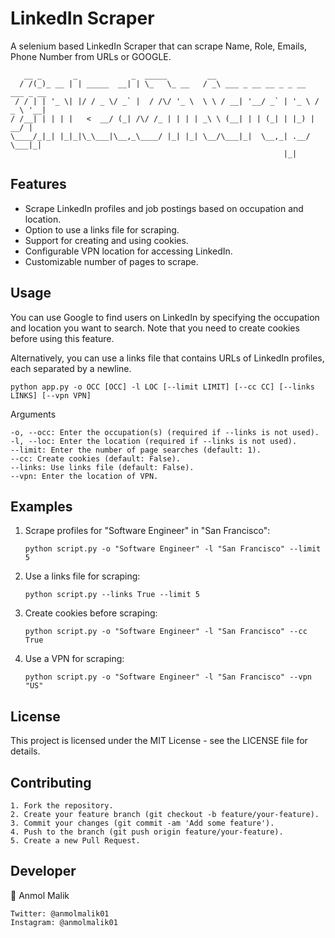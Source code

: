 # LinkedIn Scraper

A selenium based LinkedIn Scraper that can scrape Name, Role, Emails, Phone Number from URLs or GOOGLE.

```
   __ _       _            _  _____         __
  / /(_)_ __ | | _____  __| | \_   \_ __   / _\ ___ _ __ __ _ _ __   ___ _ __
 / / | | '_ \| |/ / _ \/ _` |  / /\/ '_ \  \ \ / __| '__/ _` | '_ \ / _ \ '__|
/ /__| | | | |   <  __/ (_| /\/ /_ | | | | _\ \ (__| | | (_| | |_) |  __/ |
\____/_|_| |_|_|\_\___|\__,_\____/ |_| |_| \__/\___|_|  \__,_| .__/ \___|_|
                                                             |_|
```

## Features

- Scrape LinkedIn profiles and job postings based on occupation and location.
- Option to use a links file for scraping.
- Support for creating and using cookies.
- Configurable VPN location for accessing LinkedIn.
- Customizable number of pages to scrape.

## Usage

You can use Google to find users on LinkedIn by specifying the occupation and location you want to search. Note that you need to create cookies before using this feature.

Alternatively, you can use a links file that contains URLs of LinkedIn profiles, each separated by a newline.

    python app.py -o OCC [OCC] -l LOC [--limit LIMIT] [--cc CC] [--links LINKS] [--vpn VPN]

Arguments

    -o, --occ: Enter the occupation(s) (required if --links is not used).
    -l, --loc: Enter the location (required if --links is not used).
    --limit: Enter the number of page searches (default: 1).
    --cc: Create cookies (default: False).
    --links: Use links file (default: False).
    --vpn: Enter the location of VPN.

## Examples

1.  Scrape profiles for "Software Engineer" in "San Francisco":

        python script.py -o "Software Engineer" -l "San Francisco" --limit 5

2.  Use a links file for scraping:

        python script.py --links True --limit 5

3.  Create cookies before scraping:

        python script.py -o "Software Engineer" -l "San Francisco" --cc True

4.  Use a VPN for scraping:

        python script.py -o "Software Engineer" -l "San Francisco" --vpn "US"

## License

This project is licensed under the MIT License - see the LICENSE file for details.

## Contributing

    1. Fork the repository.
    2. Create your feature branch (git checkout -b feature/your-feature).
    3. Commit your changes (git commit -am 'Add some feature').
    4. Push to the branch (git push origin feature/your-feature).
    5. Create a new Pull Request.

## Developer

👤 Anmol Malik

    Twitter: @anmolmalik01
    Instagram: @anmolmalik01
